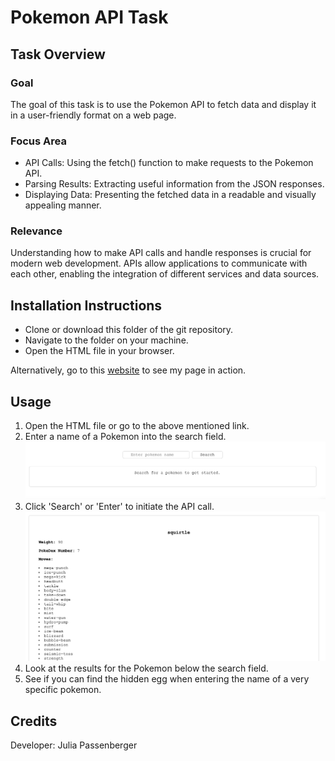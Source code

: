 # Pokemon API Task

## Task Overview

### Goal
The goal of this task is to use the Pokemon API to fetch data and display it in a user-friendly format on a web page.

### Focus Area
- API Calls: Using the fetch() function to make requests to the Pokemon API.
- Parsing Results: Extracting useful information from the JSON responses.
- Displaying Data: Presenting the fetched data in a readable and visually appealing manner.

### Relevance
Understanding how to make API calls and handle responses is crucial for modern web development. APIs allow applications to communicate with each other, enabling the integration of different services and data sources.


## Installation Instructions
- Clone or download this folder of the git repository.
- Navigate to the folder on your machine.
- Open the HTML file in your browser.

Alternatively, go to this [website](https://html-preview.github.io/?url=https://github.com/juliapassenberger/codingTasks/blob/main/Pokemon%20API/pokemon.html) to see my page in action. 


## Usage
1. Open the HTML file or go to the above mentioned link.
2. Enter a name of a Pokemon into the search field.
   ![pokemon search](pokemon-search.png)
4. Click 'Search' or 'Enter' to initiate the API call.
   ![pokemon results](pokemon-results.png)
6. Look at the results for the Pokemon below the search field.
7. See if you can find the hidden egg when entering the name of a very specific pokemon.

## Credits
Developer: Julia Passenberger
